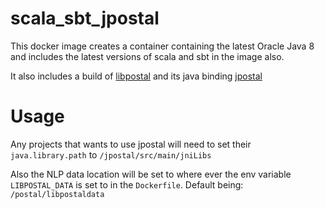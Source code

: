 # scala_sbt_jpostal #

This docker image creates a container containing the latest Oracle Java 8 and
includes the latest versions of scala and sbt in the image also. 

It also includes a build of [libpostal](https://github.com/openvenues/libpostal)
and its java binding [jpostal](https://github.com/openvenues/jpostal)

# Usage #

Any projects that wants to use jpostal will need to set their
`java.library.path` to `/jpostal/src/main/jniLibs`

Also the NLP data location will be set to where ever the env variable `LIBPOSTAL_DATA`
is set to in the `Dockerfile`. Default being: `/postal/libpostaldata`
